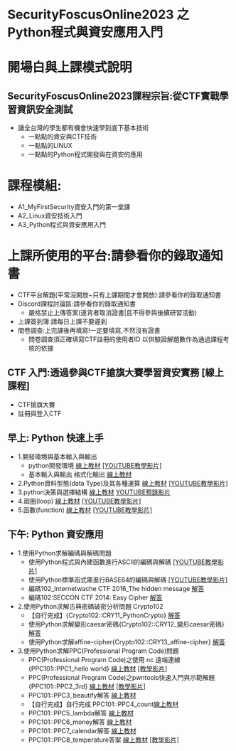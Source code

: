 # SecurityFoscusOnline2023 之 Python程式與資安應用入門 
# 開場白與上課模式說明
## SecurityFoscusOnline2023課程宗旨:從CTF實戰學習資訊安全測試
- 讓全台灣的學生都有機會快速學到底下基本技術
  - 一點點的資安與CTF技術
  - 一點點的LINUX
  - 一點點的Python程式開發與在資安的應用

# 課程模組:
  - A1_MyFirstSecurity資安入門的第一堂課
  - A2_Linux資安技術入門
  - A3_Python程式與資安應用入門 

# 上課所使用的平台:請參看你的錄取通知書
- CTF平台解題(平常沒開放~只有上課期間才會開放):請參看你的錄取通知書
- Discord課程討論區:請參看你的錄取通知書
  - 嚴格禁止上傳答案(違背者取消證書|且不得參與後續研習活動)
- 上課簽到簿:請每日上課不要遲到
- 問卷調查:上完課後再填寫!一定要填寫,不然沒有證書 
  - 問卷調查須正確填寫CTF註冊的使用者ID 以供驗證解題數作為通過課程考核的依據

## CTF 入門:透過參與CTF搶旗大賽學習資安實務 [線上課程]
  - CTF搶旗大賽
  - 註冊與登入CTF
## 早上: Python 快速上手
- 1.開發環境與基本輸入與輸出 
  - python開發環境 [線上教材](./A3_Python程式與資安應用入門/A_Python程式入門/0_python開發環境.md) [[YOUTUBE教學影片]](https://youtu.be/9Doo0hgbpow)
  - 基本輸入與輸出 格式化輸出 [線上教材](./A3_Python程式與資安應用入門/A_Python程式入門/1_基本輸入與輸出.md)  
- 2.Python資料型態(data Type)及其各種運算 [線上教材](./A3_Python程式與資安應用入門/A_Python程式入門/2_資料型態及其運算.md)  [[YOUTUBE教學影片]](https://youtu.be/zCfVPuJWRg8) 
- 3.python決策與選擇結構 [線上教材](./A3_Python程式與資安應用入門/A_Python程式入門/3_python決策與選擇結構.md) [YOUTUBE預錄影片]() 
- 4.廻圈(loop) [線上教材](./A3_Python程式與資安應用入門/A_Python程式入門/4_廻圈loop.md) [[YOUTUBE教學影片]](https://youtu.be/12I7eNHQpgY) 
- 5.函數(function) [線上教材](./A3_Python程式與資安應用入門/A_Python程式入門/5_函數.md) [[YOUTUBE教學影片]](https://youtu.be/tRtsxZ73LVk) 

## 下午: Python 資安應用
- 1.使用Python求解編碼與解碼問題
  - 使用Python程式與內建函數進行ASCII的編碼與解碼 [[YOUTUBE教學影片]](https://youtu.be/0Tr-X0Lpi7g)
  - 使用Python標準函式庫進行BASE64的編碼與解碼 [[YOUTUBE教學影片]](https://youtu.be/z2jxjkl5X-4) 
  - 編碼102_Internetwache CTF 2016_The hidden message [解答]()
  - 編碼102:SECCON CTF 2014: Easy Cipher [解答]()
- 2.使用Python求解古典密碼破密分析問題 Crypto102
  - 【自行完成】{Crypto102::CRY11_PythonCrypto} [解答]()
  - 使用Python求解變形caesar密碼{Crypto102::CRY12_變形caesar密碼} [解答]()
  - 使用Python求解affine-cipher{Crypto102::CRY13_affine-cipher} [解答](https://github.com/MyFirstSecurity2020/SecurityFoscusOnline2023/blob/main/A3_Python%E7%A8%8B%E5%BC%8F%E8%88%87%E8%B3%87%E5%AE%89%E6%87%89%E7%94%A8%E5%85%A5%E9%96%80/B_Python%E8%B3%87%E5%AE%89%E6%87%89%E7%94%A8%E5%85%A5%E9%96%80/3_Python%E5%8F%A4%E5%85%B8%E7%A0%B4%E5%AF%86%E6%B3%95/2_%E4%BD%BF%E7%94%A8Python%E6%B1%82%E8%A7%A3affine-cipher.md)
- 3.使用Python求解PPC(Professional Program Code)問題
  - PPC(Professional Program Code)之使用 nc 遠端連線{PPC101::PPC1_hello world} [線上教材](https://github.com/MyFirstSecurity2020/SecurityFoscusOnline2023/blob/main/A3_Python%E7%A8%8B%E5%BC%8F%E8%88%87%E8%B3%87%E5%AE%89%E6%87%89%E7%94%A8%E5%85%A5%E9%96%80/B_Python%E8%B3%87%E5%AE%89%E6%87%89%E7%94%A8%E5%85%A5%E9%96%80/4_Python%20%20PPC%E5%AF%A6%E6%88%B0%E6%8A%80/PPC(Professional%20Program%20Code)%E4%B9%8B%E4%BD%BF%E7%94%A8%20nc%20%E9%81%A0%E7%AB%AF%E9%80%A3%E7%B7%9A%7BPPC101::PPC1_hello%20world%7D.md)  [[教學影片]](https://youtu.be/zJF4LBBHHrE)
  - PPC(Professional Program Code)之pwntools快速入門與示範解題{PPC101::PPC2_3rd} [線上教材](https://github.com/MyFirstSecurity2020/SecurityFoscusOnline2023/blob/main/A3_Python%E7%A8%8B%E5%BC%8F%E8%88%87%E8%B3%87%E5%AE%89%E6%87%89%E7%94%A8%E5%85%A5%E9%96%80/B_Python%E8%B3%87%E5%AE%89%E6%87%89%E7%94%A8%E5%85%A5%E9%96%80/4_Python%20%20PPC%E5%AF%A6%E6%88%B0%E6%8A%80/PPC(Professional%20Program%20Code)%E4%B9%8Bpwntools%E5%BF%AB%E9%80%9F%E5%85%A5%E9%96%80%E8%88%87%E7%A4%BA%E7%AF%84%E8%A7%A3%E9%A1%8C.md) [[教學影片]](https://youtu.be/XVRYjrbBYw4)
  - PPC101::PPC3_beautify解答 [線上教材](https://github.com/MyFirstSecurity2020/SecurityFoscusOnline2023/blob/main/A3_Python%E7%A8%8B%E5%BC%8F%E8%88%87%E8%B3%87%E5%AE%89%E6%87%89%E7%94%A8%E5%85%A5%E9%96%80/B_Python%E8%B3%87%E5%AE%89%E6%87%89%E7%94%A8%E5%85%A5%E9%96%80/4_Python%20%20PPC%E5%AF%A6%E6%88%B0%E6%8A%80/PPC101::PPC3_beautify%E8%A7%A3%E7%AD%94.md)
  - 【自行完成】自行完成 PPC101::PPC4_count[線上教材](https://github.com/MyFirstSecurity2020/SecurityFoscusOnline2023/blob/main/A3_Python%E7%A8%8B%E5%BC%8F%E8%88%87%E8%B3%87%E5%AE%89%E6%87%89%E7%94%A8%E5%85%A5%E9%96%80/B_Python%E8%B3%87%E5%AE%89%E6%87%89%E7%94%A8%E5%85%A5%E9%96%80/4_Python%20%20PPC%E5%AF%A6%E6%88%B0%E6%8A%80/PPC101::PPC4_count%E8%A7%A3%E7%AD%94.md)
  - PPC101::PPC5_lambda解答 [線上教材](https://github.com/MyFirstSecurity2020/SecurityFoscusOnline2023/blob/main/A3_Python%E7%A8%8B%E5%BC%8F%E8%88%87%E8%B3%87%E5%AE%89%E6%87%89%E7%94%A8%E5%85%A5%E9%96%80/B_Python%E8%B3%87%E5%AE%89%E6%87%89%E7%94%A8%E5%85%A5%E9%96%80/4_Python%20%20PPC%E5%AF%A6%E6%88%B0%E6%8A%80/PPC101::PPC5_lambda%E7%AD%94%E6%A1%88.md)
  - PPC101::PPC6_money解答 [線上教材](https://github.com/MyFirstSecurity2020/SecurityFoscusOnline2023/blob/main/A3_Python%E7%A8%8B%E5%BC%8F%E8%88%87%E8%B3%87%E5%AE%89%E6%87%89%E7%94%A8%E5%85%A5%E9%96%80/B_Python%E8%B3%87%E5%AE%89%E6%87%89%E7%94%A8%E5%85%A5%E9%96%80/4_Python%20%20PPC%E5%AF%A6%E6%88%B0%E6%8A%80/PPC101::PPC6_money%E7%AD%94%E6%A1%88.md)
  - PPC101::PPC7_calendar解答 [線上教材](https://github.com/MyFirstSecurity2020/SecurityFoscusOnline2023/blob/main/A3_Python%E7%A8%8B%E5%BC%8F%E8%88%87%E8%B3%87%E5%AE%89%E6%87%89%E7%94%A8%E5%85%A5%E9%96%80/B_Python%E8%B3%87%E5%AE%89%E6%87%89%E7%94%A8%E5%85%A5%E9%96%80/4_Python%20%20PPC%E5%AF%A6%E6%88%B0%E6%8A%80/PPC101::PPC7_calendar%E8%A7%A3%E7%AD%94.md)
  - PPC101::PPC8_temperature答案 [線上教材](https://github.com/MyFirstSecurity2020/SecurityFoscusOnline2023/blob/main/A3_Python%E7%A8%8B%E5%BC%8F%E8%88%87%E8%B3%87%E5%AE%89%E6%87%89%E7%94%A8%E5%85%A5%E9%96%80/B_Python%E8%B3%87%E5%AE%89%E6%87%89%E7%94%A8%E5%85%A5%E9%96%80/4_Python%20%20PPC%E5%AF%A6%E6%88%B0%E6%8A%80/PPC101::PPC8_temperature%E7%AD%94%E6%A1%88.md)  [[教學影片]](https://youtu.be/_YGpD7wXGOo)




